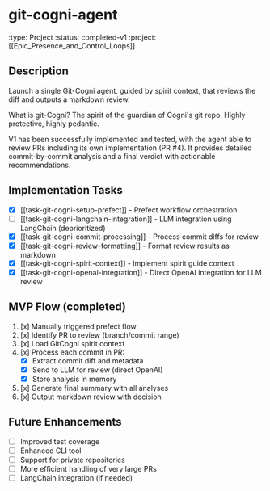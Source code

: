 # git-cogni-agent
:type: Project
:status: completed-v1
:project: [[Epic_Presence_and_Control_Loops]]

## Description
Launch a single Git-Cogni agent, guided by spirit context, that reviews the diff and outputs a markdown review.

What is git-Cogni? The spirit of the guardian of Cogni's git repo. Highly protective, highly pedantic.

V1 has been successfully implemented and tested, with the agent able to review PRs including its own implementation (PR #4). It provides detailed commit-by-commit analysis and a final verdict with actionable recommendations.

## Implementation Tasks
- [x] [[task-git-cogni-setup-prefect]] - Prefect workflow orchestration
- [ ] [[task-git-cogni-langchain-integration]] - LLM integration using LangChain (deprioritized)
- [x] [[task-git-cogni-commit-processing]] - Process commit diffs for review
- [x] [[task-git-cogni-review-formatting]] - Format review results as markdown
- [x] [[task-git-cogni-spirit-context]] - Implement spirit guide context
- [x] [[task-git-cogni-openai-integration]] - Direct OpenAI integration for LLM review

## MVP Flow (completed)
1. [x] Manually triggered prefect flow 
2. [x] Identify PR to review (branch/commit range)
3. [x] Load GitCogni spirit context
4. [x] Process each commit in PR:
   - [x] Extract commit diff and metadata
   - [x] Send to LLM for review (direct OpenAI)
   - [x] Store analysis in memory
5. [x] Generate final summary with all analyses
6. [x] Output markdown review with decision

## Future Enhancements
- [ ] Improved test coverage
- [ ] Enhanced CLI tool
- [ ] Support for private repositories
- [ ] More efficient handling of very large PRs
- [ ] LangChain integration (if needed)
